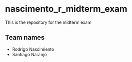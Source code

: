 # nascimento_r_midterm_exam
This is the repository for the midterm exam 

## Team names

* Rodrigo Nascimiento
* Santiago Naranjo